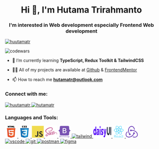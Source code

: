 <h1 align="center">Hi 👋, I'm Hutama Trirahmanto</h1>
<h3 align="center">I'm interested in Web development especially Frontend Web development</h3>

<p align="left">
  <a href="https://twitter.com/huutamatr" target="blank"><img src="https://img.shields.io/twitter/follow/huutamatr?logo=twitter&style=for-the-badge" alt="huutamatr" /></a>
</p>
<p align="left">
  <img src="https://www.codewars.com/users/hutamatr/badges/small" alt="codewars" />
</p>

- 🌱 I’m currently learning **TypeScript, Redux Toolkit & TailwindCSS**

- 👨‍💻 All of my projects are available at [Github](https://github.com/hutamatr) & [FrontendMentor](https://www.frontendmentor.io/profile/hutamatr)

- 📫 How to reach me **hutamatr@outlook.com**

<h3 align="left">Connect with me:</h3>
<p align="left">
<a href="https://twitter.com/huutamatr" target="blank">
<img align="center" src="https://raw.githubusercontent.com/rahuldkjain/github-profile-readme-generator/master/src/images/icons/Social/twitter.svg" alt="huutamatr" height="30" width="40" />
</a>

<!-- <a href="https://linkedin.com/in/hutama-trirahmanto" target="blank"><img align="center" src="https://raw.githubusercontent.com/rahuldkjain/github-profile-readme-generator/master/src/images/icons/Social/linked-in-alt.svg" alt="hutama trirahmanto" height="30" width="40" /></a> -->

<a href="https://codepen.io/hutamatr" target="blank">
<img align="center" src="https://raw.githubusercontent.com/rahuldkjain/github-profile-readme-generator/master/src/images/icons/Social/codepen.svg" alt="hutamatr" height="30" width="40" />
</a>
</p>

<h3 align="left">Languages and Tools:</h3>
<p align="left">
<a href="https://www.w3.org/html/" target="_blank" rel="noreferrer">
<img src="https://raw.githubusercontent.com/devicons/devicon/master/icons/html5/html5-original-wordmark.svg" alt="html5" width="40" height="40"/>
</a>
<a href="https://www.w3schools.com/css/" target="_blank" rel="noreferrer">
<img src="https://raw.githubusercontent.com/devicons/devicon/master/icons/css3/css3-original-wordmark.svg" alt="css3" width="40" height="40"/>
</a>
<a href="https://developer.mozilla.org/en-US/docs/Web/JavaScript" target="_blank" rel="noreferrer">
<img src="https://raw.githubusercontent.com/devicons/devicon/master/icons/javascript/javascript-original.svg" alt="javascript" width="40" height="40"/>
</a>
<a href="https://sass-lang.com" target="_blank" rel="noreferrer">
<img src="https://raw.githubusercontent.com/devicons/devicon/master/icons/sass/sass-original.svg" alt="sass" width="40" height="40"/>
</a>
<a href="https://getbootstrap.com" target="_blank" rel="noreferrer">
<img src="https://raw.githubusercontent.com/devicons/devicon/master/icons/bootstrap/bootstrap-plain-wordmark.svg" alt="bootstrap" width="40" height="40"/>
</a>
<a href="https://tailwindcss.com/" target="_blank" rel="noreferrer">
<img src="https://www.vectorlogo.zone/logos/tailwindcss/tailwindcss-icon.svg" alt="tailwind" width="40" height="40"/>
</a>
<a href="https://daisyui.com/" target="_blank" rel="noreferrer">
<img src="https://raw.githubusercontent.com/saadeghi/files/main/daisyui/logo-4.svg" alt="daisyUI" width="60" height="40"/>
</a>
<a href="https://reactjs.org/" target="_blank" rel="noreferrer">
<img src="https://raw.githubusercontent.com/devicons/devicon/master/icons/react/react-original-wordmark.svg" alt="react" width="40" height="40"/>
</a>
<a href="https://redux-toolkit.js.org/" target="_blank" rel="noreferrer">
<img src="https://raw.githubusercontent.com/devicons/devicon/master/icons/redux/redux-original.svg" alt="redux" width="40" height="40"/>
</a>
<a href="https://code.visualstudio.com/" target="_blank" rel="noreferrer">
<img src="https://upload.vectorlogo.zone/logos/visualstudio_code/images/a4381320-f83c-4a29-9db3-b241c1d096b1.svg" alt="vscode" width="40" height="40"/>
</a>
<a href="https://git-scm.com/" target="_blank" rel="noreferrer">
<img src="https://www.vectorlogo.zone/logos/git-scm/git-scm-icon.svg" alt="git" width="40" height="40"/>
</a>
<a href="https://postman.com" target="_blank" rel="noreferrer">
<img src="https://www.vectorlogo.zone/logos/getpostman/getpostman-icon.svg" alt="postman" width="40" height="40"/>
</a>
<a href="https://www.figma.com/" target="_blank" rel="noreferrer">
<img src="https://www.vectorlogo.zone/logos/figma/figma-icon.svg" alt="figma" width="40" height="40"/>
</a>
</p>


